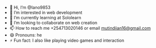 - 👋 Hi, I’m @Iano9853
- 👀 I’m interested in web development 
- 🌱 I’m currently learning at Sololearn 
- 💞️ I’m looking to collaborate on web creation 
- 📫 How to reach me +254713020146 or email mutindiian16@gmail.com
- 😄 Pronouns: he
- ⚡ Fun fact: I also like playing video games and interaction 

<!---
Iano9853/Iano9853 is a ✨ special ✨ repository because its `README.md` (this file) appears on your GitHub profile.
You can click the Preview link to take a look at your changes.
--->
